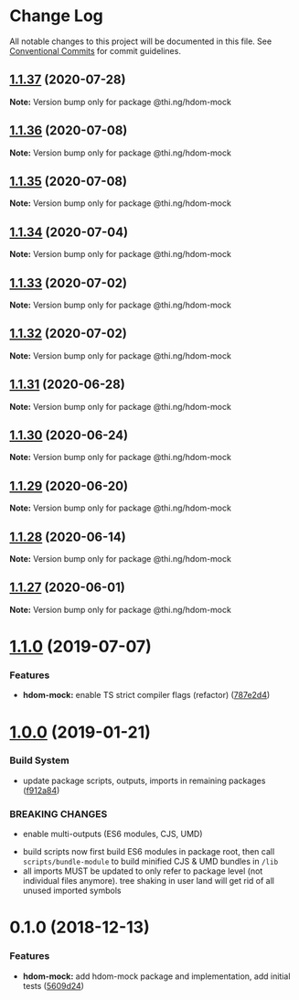# Change Log

All notable changes to this project will be documented in this file.
See [Conventional Commits](https://conventionalcommits.org) for commit guidelines.

## [1.1.37](https://github.com/thi-ng/umbrella/compare/@thi.ng/hdom-mock@1.1.36...@thi.ng/hdom-mock@1.1.37) (2020-07-28)

**Note:** Version bump only for package @thi.ng/hdom-mock





## [1.1.36](https://github.com/thi-ng/umbrella/compare/@thi.ng/hdom-mock@1.1.35...@thi.ng/hdom-mock@1.1.36) (2020-07-08)

**Note:** Version bump only for package @thi.ng/hdom-mock





## [1.1.35](https://github.com/thi-ng/umbrella/compare/@thi.ng/hdom-mock@1.1.34...@thi.ng/hdom-mock@1.1.35) (2020-07-08)

**Note:** Version bump only for package @thi.ng/hdom-mock





## [1.1.34](https://github.com/thi-ng/umbrella/compare/@thi.ng/hdom-mock@1.1.33...@thi.ng/hdom-mock@1.1.34) (2020-07-04)

**Note:** Version bump only for package @thi.ng/hdom-mock





## [1.1.33](https://github.com/thi-ng/umbrella/compare/@thi.ng/hdom-mock@1.1.32...@thi.ng/hdom-mock@1.1.33) (2020-07-02)

**Note:** Version bump only for package @thi.ng/hdom-mock





## [1.1.32](https://github.com/thi-ng/umbrella/compare/@thi.ng/hdom-mock@1.1.31...@thi.ng/hdom-mock@1.1.32) (2020-07-02)

**Note:** Version bump only for package @thi.ng/hdom-mock





## [1.1.31](https://github.com/thi-ng/umbrella/compare/@thi.ng/hdom-mock@1.1.30...@thi.ng/hdom-mock@1.1.31) (2020-06-28)

**Note:** Version bump only for package @thi.ng/hdom-mock





## [1.1.30](https://github.com/thi-ng/umbrella/compare/@thi.ng/hdom-mock@1.1.29...@thi.ng/hdom-mock@1.1.30) (2020-06-24)

**Note:** Version bump only for package @thi.ng/hdom-mock





## [1.1.29](https://github.com/thi-ng/umbrella/compare/@thi.ng/hdom-mock@1.1.28...@thi.ng/hdom-mock@1.1.29) (2020-06-20)

**Note:** Version bump only for package @thi.ng/hdom-mock





## [1.1.28](https://github.com/thi-ng/umbrella/compare/@thi.ng/hdom-mock@1.1.27...@thi.ng/hdom-mock@1.1.28) (2020-06-14)

**Note:** Version bump only for package @thi.ng/hdom-mock





## [1.1.27](https://github.com/thi-ng/umbrella/compare/@thi.ng/hdom-mock@1.1.26...@thi.ng/hdom-mock@1.1.27) (2020-06-01)

**Note:** Version bump only for package @thi.ng/hdom-mock





# [1.1.0](https://github.com/thi-ng/umbrella/compare/@thi.ng/hdom-mock@1.0.16...@thi.ng/hdom-mock@1.1.0) (2019-07-07)

### Features

* **hdom-mock:** enable TS strict compiler flags (refactor) ([787e2d4](https://github.com/thi-ng/umbrella/commit/787e2d4))

# [1.0.0](https://github.com/thi-ng/umbrella/compare/@thi.ng/hdom-mock@0.1.5...@thi.ng/hdom-mock@1.0.0) (2019-01-21)

### Build System

* update package scripts, outputs, imports in remaining packages ([f912a84](https://github.com/thi-ng/umbrella/commit/f912a84))

### BREAKING CHANGES

* enable multi-outputs (ES6 modules, CJS, UMD)

- build scripts now first build ES6 modules in package root, then call
  `scripts/bundle-module` to build minified CJS & UMD bundles in `/lib`
- all imports MUST be updated to only refer to package level
  (not individual files anymore). tree shaking in user land will get rid of
  all unused imported symbols

# 0.1.0 (2018-12-13)

### Features

* **hdom-mock:** add hdom-mock package and implementation, add initial tests ([5609d24](https://github.com/thi-ng/umbrella/commit/5609d24))
